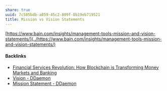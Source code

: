 ```yaml
---
share: true
uuid: 7c585bdb-a859-45c2-809f-8b19eb719521
title: Mission vs Vision Statements
---
```

[https://www.bain.com/insights/management-tools-mission-and-vision-statements/](../https://www.bain.com/insights/management-tools-mission-and-vision-statements/)

#### Backlinks

* [Financial Services Revolution: How Blockchain is Transforming Money  Markets  and Banking](/5eabb4fb-9967-41e2-af19-cb812e1d9453)
* [Vision - DDaemon](/d6c7b9d4-1ce5-4661-9040-28be18e457ca)
* [Mission Statement - DDaemon](/49651cdb-2917-4c0e-b237-0ef9db099384)